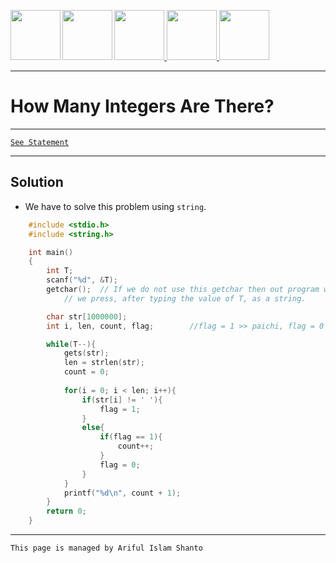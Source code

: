 <a href = "https://shanto-swe029.github.io/"> <img src = "https://shanto-swe029.github.io/newgitphoto/home.png" height = "80" align = "left"> </a>
<a href = "https://shanto-swe029.github.io/programmingnotes"> <img src = "https://shanto-swe029.github.io/newgitphoto/programmingnotes.png" height = "80" align = "left"> </a>
<a href = "https://shanto-swe029.github.io/mathematicsnotes"> <img src = "https://shanto-swe029.github.io/newgitphoto/mathematicsnotes.png" height = "80"> </a>
<a href = "https://shanto-swe029.github.io/programmingproblems"> <img src = "https://shanto-swe029.github.io/newgitphoto/programmingproblems.png" height = "80"> </a>
<a href = "https://shanto-swe029.github.io/must-do-math-cp/home"> <img src = "https://shanto-swe029.github.io/newgitphoto/mustdomathforcp.png" height = "80"> </a>

***


# How Many Integers Are There?

***

[`See Statement`](https://shanto-swe029.github.io/programmingproblem/howmanyintegers/statement)

***

## Solution

- We have to solve this problem using `string`.

```c
	#include <stdio.h>
	#include <string.h>

	int main()
	{
    	int T;
    	scanf("%d", &T);
    	getchar();	// If we do not use this getchar then out program will scan the enter 
			// we press, after typing the value of T, as a string.

    	char str[1000000];
    	int i, len, count, flag; 		//flag = 1 >> paichi, flag = 0 >> pai nai

    	while(T--){
        	gets(str);
        	len = strlen(str);
        	count = 0;
        
        	for(i = 0; i < len; i++){
            	if(str[i] != ' '){
                	flag = 1;
            	}
            	else{
                	if(flag == 1){
                    	count++;
                	}
                	flag = 0;
            	}
        	}
        	printf("%d\n", count + 1);
    	}
    	return 0;
	}
```

***

`This page is managed by Ariful Islam Shanto`
